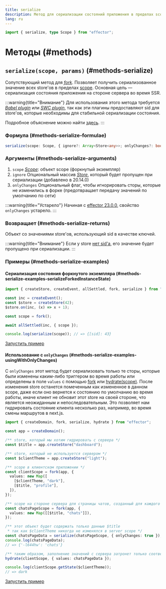 ```yaml
---
title: serialize
description: Метод для сериализации состояний приложения в пределах scope
lang: ru
---
```


```ts
import { serialize, type Scope } from "effector";
```

# Методы (#methods)

## `serialize(scope, params)` (#methods-serialize)

Сопутствующий метод для [_fork_](/ru/api/effector/fork). Позволяет получить сериализованное значение всех store'ов в пределах [scope](/ru/api/effector/Scope). Основная цель — сериализация состояния приложения на стороне сервера во время SSR.

:::warning{title="Внимание"}
Для использования этого метода требуется [_Babel plugin_](/ru/api/effector/babel-plugin) или [_SWC plugin_](/ru/api/effector/swc-plugin), так как эти плагины предоставляют sid для store'ов, которые необходимы для стабильной сериализации состояния.

Подробное объяснение можно найти [здесь](/ru/explanation/sids).
:::

### Формула (#methods-serialize-formulae)

```ts
serialize(scope: Scope, { ignore?: Array<Store<any>>; onlyChanges?: boolean }): {[sid: string]: any}
```

### Аргументы (#methods-serialize-arguments)

1. `scope` [_Scope_](/ru/api/effector/Scope): объект scope (форкнутый экземпляр)
2. `ignore` Опциональный массив [_Store_](/ru/api/effector/Store), который будет пропущен при сериализации (добавлено в 20.14.0)
3. `onlyChanges` Опциональный флаг, чтобы игнорировать сторы, которые не изменились в форке (предотвращает передачу значений по умолчанию по сети)

:::warning{title="Устарело"}
Начиная с [effector 23.0.0](https://changelog.effector.dev/#effector-23-0-0), свойство `onlyChanges` устарело.
:::

### Возвращает (#methods-serialize-returns)

Объект со значениями store'ов, использующий sid в качестве ключей.

:::warning{title="Внимание"}
Если у store [нет sid'а](/ru/api/effector/babel-plugin#sid), его значение будет пропущено при сериализации.
:::

### Примеры (#methods-serialize-examples)

#### Сериализация состояния форкнутого экземпляра (#methods-serialize-examples-serializeForkedInstanceState)

```ts
import { createStore, createEvent, allSettled, fork, serialize } from "effector";

const inc = createEvent();
const $store = createStore(42);
$store.on(inc, (x) => x + 1);

const scope = fork();

await allSettled(inc, { scope });

console.log(serialize(scope)); // => {[sid]: 43}
```

[Запустить пример](https://share.effector.dev/Uqos144z)

#### Использование с `onlyChanges` (#methods-serialize-examples-usingWithOnlyChanges)

С `onlyChanges` этот метод будет сериализовать только те сторы, которые были изменены каким-либо триггером во время работы или определены в поле `values` с помощью [fork](/ru/api/effector/fork) или [hydrate(scope)](/ru/api/effector/hydrate). После изменения store останется помеченным как измененное в данном scope, даже если оно вернется к состоянию по умолчанию во время работы, иначе клиент не обновит этот store на своей стороне, что является неожиданным и непоследовательным.
Это позволяет нам гидрировать состояние клиента несколько раз, например, во время смены маршрутов в next.js.

```ts
import { createDomain, fork, serialize, hydrate } from "effector";

const app = createDomain();

/** store, который мы хотим гидрировать с сервера */
const $title = app.createStore("dashboard");

/** store, который не используется сервером */
const $clientTheme = app.createStore("light");

/** scope в клиентском приложении */
const clientScope = fork(app, {
  values: new Map([
    [$clientTheme, "dark"],
    [$title, "profile"],
  ]),
});

/** scope на стороне сервера для страницы чатов, созданный для каждого запроса */
const chatsPageScope = fork(app, {
  values: new Map([[$title, "chats"]]),
});

/** этот объект будет содержать только данные $title
 * так как $clientTheme никогда не изменялся в server scope */
const chatsPageData = serialize(chatsPageScope, { onlyChanges: true });
console.log(chatsPageData);
// => {'-l644hw': 'chats'}

/** таким образом, заполнение значений с сервера затронет только соответствующие сторы */
hydrate(clientScope, { values: chatsPageData });

console.log(clientScope.getState($clientTheme));
// => dark
```

[Запустить пример](https://share.effector.dev/BQhzISFV)
